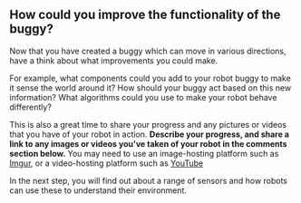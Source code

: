 [comment]: # (
Is this step open? Y/N
If so, short description of this step:
Related links:
Related files:
)

## How could you improve the functionality of the buggy?

Now that you have created a buggy which can move in various directions, have a think about what improvements you could make. 

For example, what components could you add to your robot buggy to make it sense the world around it? How should your buggy act based on this new information? What algorithms could you use to make your robot behave differently?  

This is also a great time to share your progress and any pictures or videos that you have of your robot in action. **Describe your progress, and share a link to any images or videos you've taken of your robot in the comments section below.** You may need to use an image-hosting platform such as [Imgur](https://imgur.com/), or a video-hosting platform such as [YouTube](https://www.youtube.com)

In the next step, you will find out about a range of sensors and how robots can use these to understand their environment.
